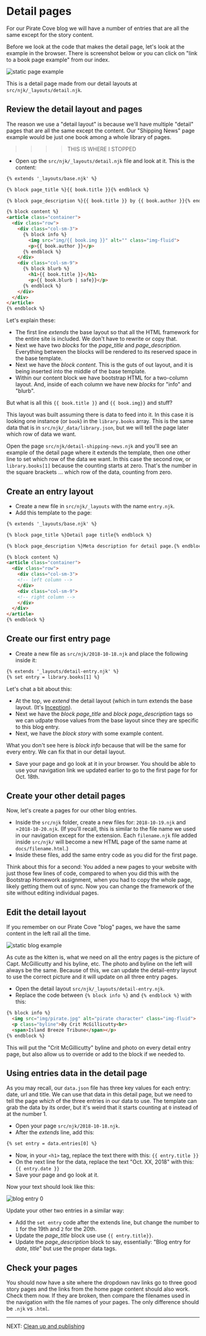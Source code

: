 # Detail pages

For our Pirate Cove blog we will have a number of entries that are all the same except for the story content.

Before we look at the code that makes the detail page, let's look at the example in the browser. There is screenshot below or you can click on "link to a book page example" from our index.

![static page example](../images/static-detail-page-example.png)

This is a detail page made from our detail layouts at `src/njk/_layouts/detail.njk`.

## Review the detail layout and pages

The reason we use a "detail layout" is because we'll have multiple "detail" pages that are all the same except the content. Our "Shipping News" page example would be just one book among a whole library of pages.


>>>> THIS IS WHERE I STOPPED




- Open up the `src/njk/_layouts/detail.njk` file and look at it. This is the content:

```html
{% extends '_layouts/base.njk' %}

{% block page_title %}{{ book.title }}{% endblock %}

{% block page_description %}{{ book.title }} by {{ book.author }}{% endblock %}

{% block content %}
<article class="container">
  <div class="row">
    <div class="col-sm-3">
      {% block info %}
        <img src="img/{{ book.img }}" alt="" class="img-fluid">
        <p>{{ book.author }}</p>
      {% endblock %}
    </div>
    <div class="col-sm-9">
      {% block blurb %}
        <h1>{{ book.title }}</h1>
        <p>{{ book.blurb | safe}}</p>
      {% endblock %}
    </div>
  </div>
</article>
{% endblock %}
```

Let's explain these:

- The first line _extends_ the base layout so that all the HTML framework for the entire site is included. We don't have to rewrite or copy that.
- Next we have two _blocks_ for the _page_title_ and _page_description_. Everything between the blocks will be rendered to its reserved space in the base template.
- Next we have the _block content_. This is the guts of out layout, and it is being inserted into the middle of the base template.
- Within our content block we have bootstrap HTML for a two-column layout. And, inside of each column we have new _blocks_ for "info" and "blurb".

But what is all this `{{ book.title }}` and `{{ book.img}}` and stuff?

This layout was built assuming there is data to feed into it. In this case it is looking one instance (or `book`) in the `library.books` array. This is the same data that is in `src/njk/_data/library.json`, but we will tell the page later which row of data we want.

Open the page `src/njk/detail-shipping-news.njk` and you'll see an example of the detail page where it extends the template, then  one other line to set which row of the data we want. In this case the second row, or `library.books[1]` because the counting starts at zero. That's the number in the square brackets ... which row of the data, counting from zero.

## Create an entry layout

- Create a new file in `src/njk/_layouts` with the name `entry.njk`.
- Add this template to the page:

```html
{% extends '_layouts/base.njk' %}

{% block page_title %}Detail page title{% endblock %}

{% block page_description %}Meta description for detail page.{% endblock %}

{% block content %}
<article class="container">
  <div class="row">
    <div class="col-sm-3">
    <!-- left column -->
    </div>
    <div class="col-sm-9">
    <!-- right column -->
    </div>
  </div>
</article>
{% endblock %}

```

## Create our first entry page

- Create a new file as `src/njk/2018-10-18.njk` and place the following inside it:

```html
{% extends '_layouts/detail-entry.njk' %}
{% set entry = library.books[1] %}

```

Let's chat a bit about this:

- At the top, we _extend_ the detail layout (which in turn extends the base layout. (It's [Inception](https://media.giphy.com/media/3GuP496Wrkos8/source.gif)).
- Next we have the _block page\_title_ and _block page\_description_ tags so we can udpate those values from the base layout since they are specific to this blog entry.
- Next, we have the _block story_ with some example content.

What you don't see here is _block info_ because that will be the same for every entry. We can fix that in our detail layout.

- Save your page and go look at it in your browser. You should be able to use your navigation link we updated earlier to go to the first page for for Oct. 18th.




## Create your other detail pages

Now, let's create a pages for our other blog entries.

- Inside the `src/njk` folder, create a new files for: `2018-10-19.njk` and =`2018-10-20.njk`. (If you'll recall, this is similar to the file name we used in our navigation except for the extension. Each `filename.njk` file added inside `src/njk/` will become a new HTML page of the same name at `docs/filename.html`.)
- Inside these files, add the same entry code as you did for the first page.

Think about this for a second: You added a new pages to your website with just those few lines of code, compared to when you did this with the Bootstrap Homework assignment, when you had to copy the whole page, likely getting them out of sync. Now you can change the framework of the site without editing individual pages.

## Edit the detail layout

If you remember on our Pirate Cove "blog" pages, we have the same content in the left rail all the time.

![static blog example](../images/static-blog-example.png)

As cute as the kitten is, what we need on all the entry pages is the picture of Capt. McGillicutty and his byline, etc. The photo and byline on the left will always be the same. Because of this, we can update the detail-entry layout to use the correct picture and it will update on all three entry pages.

- Open the detail layout `src/njk/_layouts/detail-entry.njk`.
- Replace the code between `{% block info %}` and `{% endblock %}` with this:

```html
{% block info %}
  <img src="img/pirate.jpg" alt="pirate character" class="img-fluid">
  <p class="byline">By Crit McGillicutty<br>
  <span>Island Breeze Tribune</span></p>
{% endblock %}
```

This will put the "Crit McGillicutty" byline and photo on every detail entry page, but also allow us to override or add to the block if we needed to.

## Using entries data in the detail page

As you may recall, our `data.json` file has three key values for each entry: date, url and title. We can use that data in this detail page, but we need to tell the page _which_ of the three entries in our data to use. The template can grab the data by its order, but it's weird that it starts counting at `0` instead of at the number 1.

- Open your page `src/njk/2018-10-18.njk`.
- After the _extends_ line, add this:

```html
{% set entry = data.entries[0] %}
```

- Now, in your `<h1>` tag, replace the text there with this: `{{ entry.title }}`
- On the next line for the data, replace the text "Oct. XX, 2018" with this: `{{ entry.date }}`
- Save your page and go look at it.

Now your text should look like this:

![blog entry 0](../images/static-blog-entry-0.png)

Update your other two entries in a similar way:

- Add the `set entry` code after the extends line, but change the number to `1` for the 19th and `2` for the 20th.
- Update the _page\_title_ block use use `{{ entry.title}}`.
- Update the _page\_description_ block to say, essentially: "Blog entry for _date_, _title_" but use the proper data tags.

## Check your pages

You should now have a site where the dropdown nav links go to three good story pages and the links from the home page content should also work. Check them now. If they are broken, then compare the filenames used in the navigation with the file names of your pages. The only difference should be `.njk` vs `.html`.

---

NEXT: [Clean up and publishing](static-05-publish.md)
